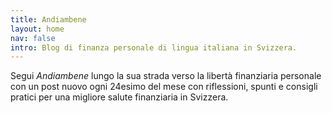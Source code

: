 ```yaml
---
title: Andiambene
layout: home
nav: false
intro: Blog di finanza personale di lingua italiana in Svizzera.
---
```


Segui _Andiambene_ lungo la sua strada verso la libertà finanziaria personale con un post nuovo ogni 24esimo del mese con riflessioni, spunti e consigli pratici per una migliore salute finanziaria in Svizzera.
